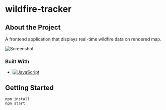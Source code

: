 # wildfire-tracker

<!-- ABOUT THE PROJECT -->
## About the Project

A frontend application that displays real-time wildfire data on rendered map.

![Screenshot](components/firetracker_screenshot)



### Built With

* [![JavaScript][javascript.com]][JavaScript-url]



<!-- GETTING STARTED -->
## Getting Started

```
npm install
npm start
```



<!-- MARKDOWN LINKS & IMAGES -->
<!-- https://www.markdownguide.org/basic-syntax/#reference-style-links -->
[javascript.com]: https://img.shields.io/badge/logo-javascript-blue?logo=javascript
[JavaScript-url]: https://www.javascript.com/